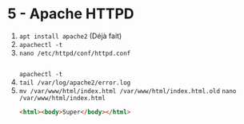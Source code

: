 # 5 - Apache HTTPD

1. `apt install apache2` (Déjà fait)
2. `apachectl -t`
3. `nano /etc/httpd/conf/httpd.conf`
   ```apache
   ```
   `apachectl -t`
4. `tail /var/log/apache2/error.log`
5. `mv /var/www/html/index.html /var/www/html/index.html.old`
   `nano /var/www/html/index.html`
   ```html
   <html><body>Super</body></html>
   ```